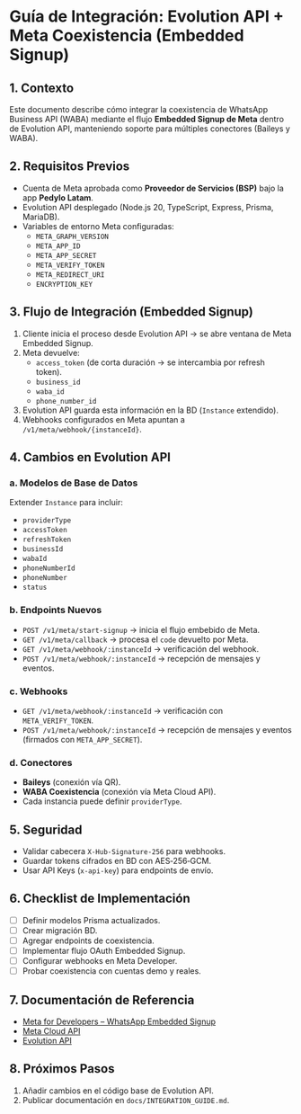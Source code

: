 # Guía de Integración: Evolution API + Meta Coexistencia (Embedded Signup)

## 1. Contexto
Este documento describe cómo integrar la coexistencia de WhatsApp Business API (WABA) mediante el flujo **Embedded Signup de Meta** dentro de Evolution API, manteniendo soporte para múltiples conectores (Baileys y WABA).

## 2. Requisitos Previos
- Cuenta de Meta aprobada como **Proveedor de Servicios (BSP)** bajo la app **Pedylo Latam**.
- Evolution API desplegado (Node.js 20, TypeScript, Express, Prisma, MariaDB).
- Variables de entorno Meta configuradas:
  - `META_GRAPH_VERSION`
  - `META_APP_ID`
  - `META_APP_SECRET`
  - `META_VERIFY_TOKEN`
  - `META_REDIRECT_URI`
  - `ENCRYPTION_KEY`

## 3. Flujo de Integración (Embedded Signup)
1. Cliente inicia el proceso desde Evolution API → se abre ventana de Meta Embedded Signup.
2. Meta devuelve:
   - `access_token` (de corta duración → se intercambia por refresh token).
   - `business_id`
   - `waba_id`
   - `phone_number_id`
3. Evolution API guarda esta información en la BD (`Instance` extendido).
4. Webhooks configurados en Meta apuntan a `/v1/meta/webhook/{instanceId}`.

## 4. Cambios en Evolution API
### a. Modelos de Base de Datos
Extender `Instance` para incluir:
- `providerType`
- `accessToken`
- `refreshToken`
- `businessId`
- `wabaId`
- `phoneNumberId`
- `phoneNumber`
- `status`

### b. Endpoints Nuevos
- `POST /v1/meta/start-signup` → inicia el flujo embebido de Meta.
- `GET /v1/meta/callback` → procesa el `code` devuelto por Meta.
- `GET /v1/meta/webhook/:instanceId` → verificación del webhook.
- `POST /v1/meta/webhook/:instanceId` → recepción de mensajes y eventos.

### c. Webhooks
- `GET /v1/meta/webhook/:instanceId` → verificación con `META_VERIFY_TOKEN`.
- `POST /v1/meta/webhook/:instanceId` → recepción de mensajes y eventos (firmados con `META_APP_SECRET`).

### d. Conectores
- **Baileys** (conexión vía QR).
- **WABA Coexistencia** (conexión vía Meta Cloud API).
- Cada instancia puede definir `providerType`.

## 5. Seguridad
- Validar cabecera `X-Hub-Signature-256` para webhooks.
- Guardar tokens cifrados en BD con AES‑256‑GCM.
- Usar API Keys (`x-api-key`) para endpoints de envío.

## 6. Checklist de Implementación
- [ ] Definir modelos Prisma actualizados.
- [ ] Crear migración BD.
- [ ] Agregar endpoints de coexistencia.
- [ ] Implementar flujo OAuth Embedded Signup.
- [ ] Configurar webhooks en Meta Developer.
- [ ] Probar coexistencia con cuentas demo y reales.

## 7. Documentación de Referencia
- [Meta for Developers – WhatsApp Embedded Signup](https://developers.facebook.com/docs/whatsapp/business-management-api/get-started/embedded-signup/)
- [Meta Cloud API](https://developers.facebook.com/docs/whatsapp/cloud-api/)
- [Evolution API](https://github.com/EvolutionAPI/evolution-api)

## 8. Próximos Pasos
1. Añadir cambios en el código base de Evolution API.
2. Publicar documentación en `docs/INTEGRATION_GUIDE.md`.
